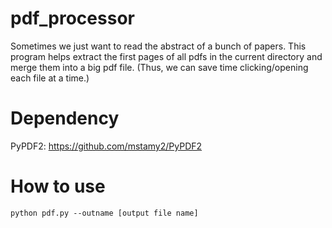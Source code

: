 # pdf_processor
Sometimes we just want to read the abstract of a bunch of papers. This program helps extract the first pages of all pdfs in the current directory and merge them into a big pdf file. (Thus, we can save time clicking/opening each file at a time.)

# Dependency
PyPDF2: https://github.com/mstamy2/PyPDF2

# How to use
`python pdf.py --outname [output file name]`


